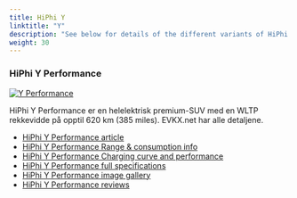 ```yaml
---
title: HiPhi Y
linktitle: "Y"
description: "See below for details of the different variants of HiPhi Y"
weight: 30
---
```

### HiPhi Y Performance

<a href="/models/hiphi/y/y_performance/"><img src="https://media.evkx.net/multimedia/models/hiphi/y/y_performance/main_1_st.jpg" class="img-fluid" alt="Y Performance" ></a>

HiPhi Y Performance er en helelektrisk premium-SUV med en WLTP rekkevidde på opptil 620 km (385 miles). EVKX.net har alle detaljene. 

- [HiPhi Y Performance article](/models/hiphi/y/y_performance/)
- [HiPhi Y Performance Range & consumption info](/models/hiphi/y/y_performance/rangeandconsumption)
- [HiPhi Y Performance Charging curve and performance](/models/hiphi/y/y_performance/chargingcurve)
- [HiPhi Y Performance full specifications](/models/hiphi/y/y_performance/specifications)
- [HiPhi Y Performance image gallery](/models/hiphi/y/y_performance/gallery)
- [HiPhi Y Performance reviews](/models/hiphi/y/y_performance/reviews)

